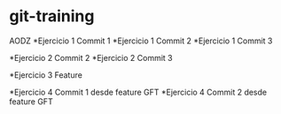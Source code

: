 # git-training


AODZ
*Ejercicio 1 Commit 1
*Ejercicio 1 Commit 2 
*Ejercicio 1 Commit 3


*Ejercicio 2 Commit 2
*Ejercicio 2 Commit 3

*Ejercicio 3 Feature

*Ejercicio 4 Commit 1 desde feature GFT
*Ejercicio 4 Commit 2 desde feature GFT
